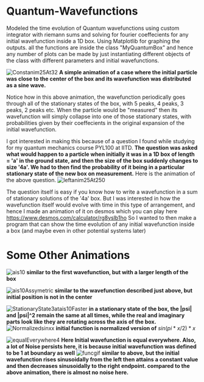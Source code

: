 # Quantum-Wavefunctions
Modeled the time evolution of Quantum wavefunctions using custom integrator with riemann sums and solving for fourier coeffecients for any initial wavefunction inside a 1D box. Using Matplotlib for graphing the outputs. all the functions are inside the class "MyQuantumBox" and hence any number of plots can be made by just instantiating different objects of the class with different parameters and initial wavefunctions. 

![Constanim25At32](https://user-images.githubusercontent.com/96519848/203317049-0c6fdc79-e64f-4e3a-a205-5b4c45e2e6f1.gif)
 **A simple animation of a case where the initial particle was close to the center of the box and its wavefunction was distributed as a sine wave.**

Notice how in this above animation, the wavefunction periodically goes through all of the stationary states of the box, with 5 peaks, 4 peaks, 3 peaks, 2 peaks etc. When the particle would be "measured" then its wavefunction will simply collapse into one of those stationary states, with probabilities given by their coeffecients in the original expansion of the initial wavefunction.



I got interested in making this because of a question I found while studying for my quantum mechanics course PYL100 at IITD. 
**The question was asked what would happen to a particle when initially it was in a 1D box of length = 'a' in the ground state, and then the size of the box suddenly changes to size '4a'. We had to then find the probability of it being in a particular stationary state of the new box on measurement.**
Here is the animation of the above question.
![leftanim25At250](https://user-images.githubusercontent.com/96519848/203319156-19569940-a536-415e-a56b-74515ab5e80b.gif)

The question itself is easy if you know how to write a wavefunction in a sum of stationary solutions of the '4a' box. But I was interested in how the wavefunction itself would evolve with time in this type of arrangement, and hence I made an animation of it on desmos which you can play here https://www.desmos.com/calculator/rg8yslb1ho
So I wanted to then make a program that can show the time evolution of any initial wavefunction inside a box (and maybe even in other potential systems later)

# **Some Other Animations**


![ais10](https://github.com/DhruvAhlawat/Quantum-Wavefunctions/blob/main/ais10AndCenteredAt5.gif)
**similar to the first wavefunction, but with a larger length of the box**

![ais10Assymetric](https://github.com/DhruvAhlawat/Quantum-Wavefunctions/blob/main/ais10AndCenteredAt25.gif)
**similar to the wavefunction described just above, but initial position is not in the center**

![StationaryState3atais10Faster](https://user-images.githubusercontent.com/96519848/203481807-99e69b0a-0f79-42f1-9458-5a60114e5482.gif)
**in a stationary state of the box, the |psi| and |psi|^2 remain the same at all times, while the real and imaginary parts look like they are rotating across the axis of the box.**
![Normalizedsinxx](https://user-images.githubusercontent.com/96519848/203487073-52ef0f60-8989-4e13-a6df-065e0e02725e.gif)
**initial function is normalized version of** $sin(pi*x/2)*x$ 

![equalEverywhere4](https://user-images.githubusercontent.com/96519848/203326853-de3455e7-1aa1-4df0-9321-113dd8ecd3ef.gif)
                             **Here Initial wavefunction is equal everywhere. Also, a lot of Noise persists here, it is because initial wavefunction was defined to be 1 at boundary as well**
![funcgif](https://user-images.githubusercontent.com/96519848/204090471-8e968d87-01e1-4779-a876-f594ad012ceb.gif)
**similar to above, but the initial wavefunction rises sinusoidally from the left then attains a constant value and then decreases sinusoidally to the right endpoint.
compared to the above animation, there is almost no noise here.**
